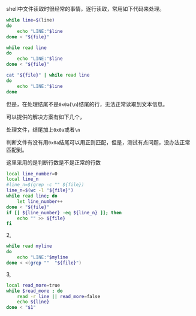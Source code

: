 shell中文件读取时很经常的事情，逐行读取，常用如下代码来处理。


```bash
while line=$(line)
do 
    echo "LINE:"$line
done < "${file}"
```
```bash
while read line 
do
    echo "LINE:"$line
done < "${file}"
```
```bash
cat "${file}" | while read line
do
    echo "LINE:"$line
done
```
但是，在处理结尾不是`0x0a`(`\n`)结尾的行，无法正常读取到文本信息。

可以提供的解决方案有如下几个，


处理文件，结尾加上`0x0a`或者`\n`

判断文件有没有用`0x0a`结尾可以用正则匹配，但是，测试有点问题，没办法正常匹配到。

这里采用的是判断行数是不是正常的行数

```bash
local line_number=0
local line_n
#line_n=$(grep -c "" ${file})
line_n=$(wc -l "${file}")
while read line; do
    let line_number++
done < "${file}"
if [[ ${line_number} -eq ${line_n} ]]; then
    echo "" >> ${file}
fi
```

2, 

```bash
while read myline 
do
    echo "LINE:"$myline
done < <(grep ""  "${file}")
```

3,

```bash
local read_more=true
while $read_more ; do
    read -r line || read_more=false
    echo ${line}
done < "$1"
```



